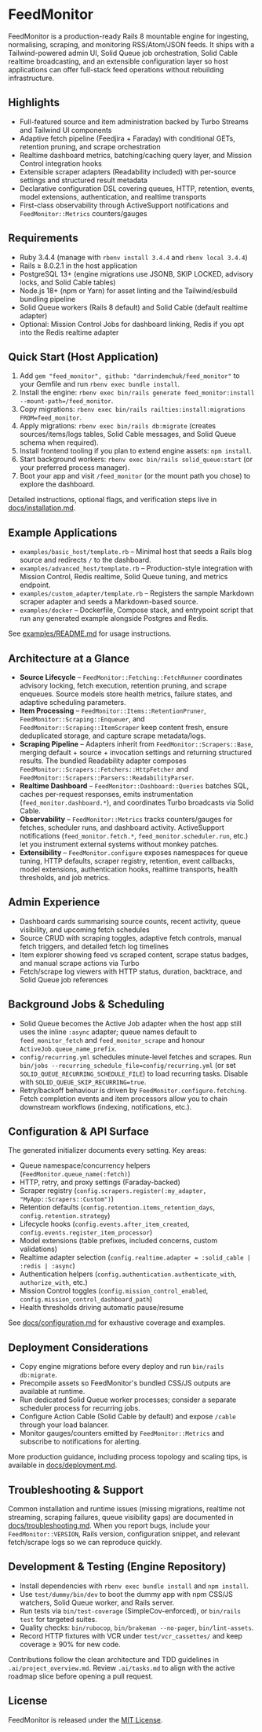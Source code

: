 # FeedMonitor

FeedMonitor is a production-ready Rails 8 mountable engine for ingesting, normalising, scraping, and monitoring RSS/Atom/JSON feeds. It ships with a Tailwind-powered admin UI, Solid Queue job orchestration, Solid Cable realtime broadcasting, and an extensible configuration layer so host applications can offer full-stack feed operations without rebuilding infrastructure.

## Highlights
- Full-featured source and item administration backed by Turbo Streams and Tailwind UI components
- Adaptive fetch pipeline (Feedjira + Faraday) with conditional GETs, retention pruning, and scrape orchestration
- Realtime dashboard metrics, batching/caching query layer, and Mission Control integration hooks
- Extensible scraper adapters (Readability included) with per-source settings and structured result metadata
- Declarative configuration DSL covering queues, HTTP, retention, events, model extensions, authentication, and realtime transports
- First-class observability through ActiveSupport notifications and `FeedMonitor::Metrics` counters/gauges

## Requirements
- Ruby 3.4.4 (manage with `rbenv install 3.4.4` and `rbenv local 3.4.4`)
- Rails ≥ 8.0.2.1 in the host application
- PostgreSQL 13+ (engine migrations use JSONB, SKIP LOCKED, advisory locks, and Solid Cable tables)
- Node.js 18+ (npm or Yarn) for asset linting and the Tailwind/esbuild bundling pipeline
- Solid Queue workers (Rails 8 default) and Solid Cable (default realtime adapter)
- Optional: Mission Control Jobs for dashboard linking, Redis if you opt into the Redis realtime adapter

## Quick Start (Host Application)
1. Add `gem "feed_monitor", github: "darrindemchuk/feed_monitor"` to your Gemfile and run `rbenv exec bundle install`.
2. Install the engine: `rbenv exec bin/rails generate feed_monitor:install --mount-path=/feed_monitor`.
3. Copy migrations: `rbenv exec bin/rails railties:install:migrations FROM=feed_monitor`.
4. Apply migrations: `rbenv exec bin/rails db:migrate` (creates sources/items/logs tables, Solid Cable messages, and Solid Queue schema when required).
5. Install frontend tooling if you plan to extend engine assets: `npm install`.
6. Start background workers: `rbenv exec bin/rails solid_queue:start` (or your preferred process manager).
7. Boot your app and visit `/feed_monitor` (or the mount path you chose) to explore the dashboard.

Detailed instructions, optional flags, and verification steps live in [docs/installation.md](docs/installation.md).

## Example Applications
- `examples/basic_host/template.rb` – Minimal host that seeds a Rails blog source and redirects `/` to the dashboard.
- `examples/advanced_host/template.rb` – Production-style integration with Mission Control, Redis realtime, Solid Queue tuning, and metrics endpoint.
- `examples/custom_adapter/template.rb` – Registers the sample Markdown scraper adapter and seeds a Markdown-based source.
- `examples/docker` – Dockerfile, Compose stack, and entrypoint script that run any generated example alongside Postgres and Redis.

See [examples/README.md](examples/README.md) for usage instructions.

## Architecture at a Glance
- **Source Lifecycle** – `FeedMonitor::Fetching::FetchRunner` coordinates advisory locking, fetch execution, retention pruning, and scrape enqueues. Source models store health metrics, failure states, and adaptive scheduling parameters.
- **Item Processing** – `FeedMonitor::Items::RetentionPruner`, `FeedMonitor::Scraping::Enqueuer`, and `FeedMonitor::Scraping::ItemScraper` keep content fresh, ensure deduplicated storage, and capture scrape metadata/logs.
- **Scraping Pipeline** – Adapters inherit from `FeedMonitor::Scrapers::Base`, merging default + source + invocation settings and returning structured results. The bundled Readability adapter composes `FeedMonitor::Scrapers::Fetchers::HttpFetcher` and `FeedMonitor::Scrapers::Parsers::ReadabilityParser`.
- **Realtime Dashboard** – `FeedMonitor::Dashboard::Queries` batches SQL, caches per-request responses, emits instrumentation (`feed_monitor.dashboard.*`), and coordinates Turbo broadcasts via Solid Cable.
- **Observability** – `FeedMonitor::Metrics` tracks counters/gauges for fetches, scheduler runs, and dashboard activity. ActiveSupport notifications (`feed_monitor.fetch.*`, `feed_monitor.scheduler.run`, etc.) let you instrument external systems without monkey patches.
- **Extensibility** – `FeedMonitor.configure` exposes namespaces for queue tuning, HTTP defaults, scraper registry, retention, event callbacks, model extensions, authentication hooks, realtime transports, health thresholds, and job metrics.

## Admin Experience
- Dashboard cards summarising source counts, recent activity, queue visibility, and upcoming fetch schedules
- Source CRUD with scraping toggles, adaptive fetch controls, manual fetch triggers, and detailed fetch log timelines
- Item explorer showing feed vs scraped content, scrape status badges, and manual scrape actions via Turbo
- Fetch/scrape log viewers with HTTP status, duration, backtrace, and Solid Queue job references

## Background Jobs & Scheduling
- Solid Queue becomes the Active Job adapter when the host app still uses the inline `:async` adapter; queue names default to `feed_monitor_fetch` and `feed_monitor_scrape` and honour `ActiveJob.queue_name_prefix`.
- `config/recurring.yml` schedules minute-level fetches and scrapes. Run `bin/jobs --recurring_schedule_file=config/recurring.yml` (or set `SOLID_QUEUE_RECURRING_SCHEDULE_FILE`) to load recurring tasks. Disable with `SOLID_QUEUE_SKIP_RECURRING=true`.
- Retry/backoff behaviour is driven by `FeedMonitor.configure.fetching`. Fetch completion events and item processors allow you to chain downstream workflows (indexing, notifications, etc.).

## Configuration & API Surface
The generated initializer documents every setting. Key areas:

- Queue namespace/concurrency helpers (`FeedMonitor.queue_name(:fetch)`)
- HTTP, retry, and proxy settings (Faraday-backed)
- Scraper registry (`config.scrapers.register(:my_adapter, "MyApp::Scrapers::Custom")`)
- Retention defaults (`config.retention.items_retention_days`, `config.retention.strategy`)
- Lifecycle hooks (`config.events.after_item_created`, `config.events.register_item_processor`)
- Model extensions (table prefixes, included concerns, custom validations)
- Realtime adapter selection (`config.realtime.adapter = :solid_cable | :redis | :async`)
- Authentication helpers (`config.authentication.authenticate_with`, `authorize_with`, etc.)
- Mission Control toggles (`config.mission_control_enabled`, `config.mission_control_dashboard_path`)
- Health thresholds driving automatic pause/resume

See [docs/configuration.md](docs/configuration.md) for exhaustive coverage and examples.

## Deployment Considerations
- Copy engine migrations before every deploy and run `bin/rails db:migrate`.
- Precompile assets so FeedMonitor's bundled CSS/JS outputs are available at runtime.
- Run dedicated Solid Queue worker processes; consider a separate scheduler process for recurring jobs.
- Configure Action Cable (Solid Cable by default) and expose `/cable` through your load balancer.
- Monitor gauges/counters emitted by `FeedMonitor::Metrics` and subscribe to notifications for alerting.

More production guidance, including process topology and scaling tips, is available in [docs/deployment.md](docs/deployment.md).

## Troubleshooting & Support
Common installation and runtime issues (missing migrations, realtime not streaming, scraping failures, queue visibility gaps) are documented in [docs/troubleshooting.md](docs/troubleshooting.md). When you report bugs, include your `FeedMonitor::VERSION`, Rails version, configuration snippet, and relevant fetch/scrape logs so we can reproduce quickly.

## Development & Testing (Engine Repository)
- Install dependencies with `rbenv exec bundle install` and `npm install`.
- Use `test/dummy/bin/dev` to boot the dummy app with npm CSS/JS watchers, Solid Queue worker, and Rails server.
- Run tests via `bin/test-coverage` (SimpleCov-enforced), or `bin/rails test` for targeted suites.
- Quality checks: `bin/rubocop`, `bin/brakeman --no-pager`, `bin/lint-assets`.
- Record HTTP fixtures with VCR under `test/vcr_cassettes/` and keep coverage ≥ 90% for new code.

Contributions follow the clean architecture and TDD guidelines in `.ai/project_overview.md`. Review `.ai/tasks.md` to align with the active roadmap slice before opening a pull request.

## License
FeedMonitor is released under the [MIT License](MIT-LICENSE).
